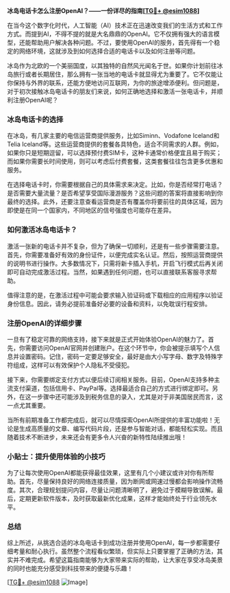 **冰岛电话卡怎么注册OpenAI？——一份详尽的指南[[TG💪+ @esim1088](https://t.me/s/esim1088)]**

在当今这个数字化时代，人工智能（AI）技术正在迅速改变我们的生活方式和工作方式。而提到AI，不得不提的就是大名鼎鼎的OpenAI。它不仅拥有强大的语言模型，还能帮助用户解决各种问题。不过，要使用OpenAI的服务，首先得有一个稳定的网络环境，这就涉及到如何选择合适的电话卡以及如何注册等问题。

冰岛作为北欧的一个美丽国度，以其独特的自然风光闻名于世。如果你计划前往冰岛旅行或者长期居住，那么拥有一张当地的电话卡就显得尤为重要了。它不仅能让你保持与外界的联系，还能方便地访问互联网，为你的旅途增添便利。但问题是，对于初次接触冰岛电话卡的朋友们来说，如何正确地选择和激活一张电话卡，并顺利注册OpenAI呢？

### 冰岛电话卡的选择

在冰岛，有几家主要的电信运营商提供服务，比如Siminn、Vodafone Iceland和Telia Iceland等。这些运营商提供的套餐各具特色，适合不同需求的人群。例如，如果你只是短期逗留，可以选择预付费SIM卡，这种卡通常价格便宜且易于购买；而如果你需要长时间使用，则可以考虑后付费套餐，这类套餐往往包含更多优惠和服务。

在选择电话卡时，你需要根据自己的具体需求来决定。比如，你是否经常打电话？是否需要大量流量？是否希望享受国际漫游服务？这些问题的答案将直接影响到你最终的选择。此外，还要注意查看运营商是否有覆盖你将要前往的具体区域，因为即使是在同一个国家内，不同地区的信号强度也可能存在差异。

### 如何激活冰岛电话卡？

激活一张新的电话卡并不复杂，但为了确保一切顺利，还是有一些步骤需要注意。首先，你需要准备好有效的身份证件，以便完成实名认证。然后，按照运营商提供的说明书进行操作。大多数情况下，只需将新卡插入手机，开启飞行模式后再关闭即可自动完成激活过程。当然，如果遇到任何问题，也可以直接联系客服寻求帮助。

值得注意的是，在激活过程中可能会要求输入验证码或下载相应的应用程序以验证身份信息。因此，请务必提前准备好必要的设备和资料，以免耽误行程安排。

### 注册OpenAI的详细步骤

一旦有了稳定可靠的网络支持，接下来就是正式开始体验OpenAI的魅力了。首先，你需要访问OpenAI官网并创建账户。在这个环节中，你会被提示填写个人信息并设置密码。记住，密码一定要足够安全，最好是由大小写字母、数字及特殊字符组成，这样可以有效保护个人隐私不受侵犯。

接下来，你需要绑定支付方式以便后续订阅相关服务。目前，OpenAI支持多种主流支付渠道，包括信用卡、PayPal等。选择最适合自己的方式进行绑定即可。另外，在这一步骤中还可能涉及到税务信息的录入，尤其是对于非美国居民而言，这一点尤其重要。

当所有前期准备工作都完成后，就可以尽情探索OpenAI所提供的丰富功能啦！无论是生成高质量的文章、编写代码片段，还是参与智能对话，都能轻松实现。而且随着技术不断进步，未来还会有更多令人兴奋的新特性陆续推出哦！

### 小贴士：提升使用体验的小技巧

为了让每次使用OpenAI都能获得最佳效果，这里有几个小建议或许对你有所帮助。首先，尽量保持良好的网络连接质量，因为断网或网速过慢都会影响操作流畅度。其次，合理规划提问内容，尽量让问题清晰明了，避免过于模糊导致误解。最后，定期更新软件版本，及时获取最新优化成果，这样才能始终处于行业领先水平。

### 总结

综上所述，从挑选合适的冰岛电话卡到成功注册并使用OpenAI，每一步都需要仔细考量和耐心执行。虽然整个流程看似繁琐，但实际上只要掌握了正确的方法，其实并不难完成。希望这篇指南能够为大家带来实际的帮助，让大家在享受冰岛美景的同时也能充分感受到科技带来的便捷与乐趣！

[[TG💪+ @esim1088](https://t.me/s/esim1088) ![Image](https://i.postimg.cc/4NQfJmqS/Snipaste-2025-05-13-00-14-12.png)]